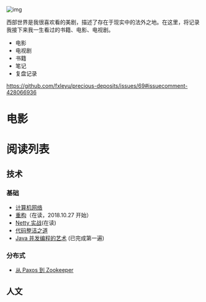 ![img](https://upload.wikimedia.org/wikipedia/en/e/eb/Westworld_%28TV_series%29_title_card.jpg)

西部世界是我很喜欢看的美剧，描述了存在于现实中的法外之地。在这里，将记录我接下来我一生看过的书籍、电影、电视剧。

- 电影
- 电视剧
- 书籍
- 笔记
- 复盘记录

https://github.com/fxleyu/precious-deposits/issues/69#issuecomment-428066936

# 电影


# 阅读列表
## 技术
### 基础
- [计算机网络](https://github.com/fxleyu/west-world/issues/91)
- [重构](https://github.com/fxleyu/west-world/issues/90)（在读，2018.10.27 开始）
- [Netty 实战](https://github.com/fxleyu/west-world/issues/88)(在读)
- [代码整洁之道](https://github.com/fxleyu/west-world/issues/87)
- [Java 并发编程的艺术](https://github.com/fxleyu/west-world/issues/86) (已完成第一遍)

### 分布式
- [从 Paxos 到 Zookeeper](https://github.com/fxleyu/west-world/issues/92)
## 人文
